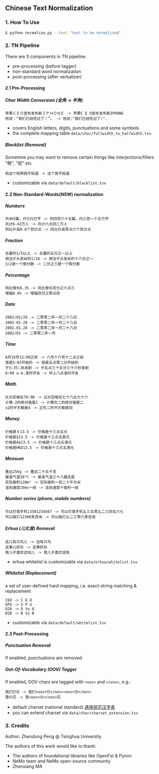 ## Chinese Text Normalization

### 1. How To Use

``` bash
$ python normalize.py --text "text to be normalized"
```

### 2. TN Pipeline

There are 3 components in TN pipeline:

* pre-processing (before tagger)
* non-standard word normalization
* post-processing (after verbalizer)

#### 2.1 Pre-Processing

##### Char Width Conversion (全角 -> 半角)

```
苹果ＣＥＯ宣布发布新ＩＰＨＯＮＥ -> 苹果C E O宣布发布新IPHONE
他说：“我们已经吃过了！”。 -> 他说:"我们已经吃过了!".
```

* covers English letters, digits, punctuations and some symbols
* the complete mapping table `data/char/fullwidth_to_halfwidth.tsv`

##### Blacklist (Removal)

Sometime you may want to remove certain things like interjections/fillers "啊", "呃" etc

```
呃这个呃啊我不知道 -> 这个我不知道
```

* customizable via `data/default/blacklist.tsv`


#### 2.2 Non-Standard-Words(NSW) normalization

##### Numbers

```
共465篇，约315万字 -> 共四百六十五篇，约三百一十五万字
共计6.42万人 -> 共计六点四二万人
同比升高0.6个百分点 -> 同比升高零点六个百分点
```

##### Fraction

```
总量的1/5以上 -> 总量的五分之一以上
相当于头发丝的1/16 -> 相当于头发丝的十六分之一
3/2是一个假分数 -> 二分之三是一个假分数
```

##### Percentage

```
同比增长6.3% -> 同比增长百分之六点三
增幅0.4% -> 增幅百分之零点四
```

##### Date

```
2002/01/28 -> 二零零二年一月二十八日
2002-01-28 -> 二零零二年一月二十八日
2002.01.28 -> 二零零二年一月二十八日
2002/01 -> 二零零二年一月
```

##### Time

```
8月16号12:00之前 -> 八月十六号十二点之前
我是5:02开始的 -> 我是五点零二分开始的
于5:35:36发射 -> 于五点三十五分三十六秒发射
8:00 a.m.准时开会 -> 早上八点准时开会
```

##### Math

```
比分定格在78:96 -> 比分定格在七十八比九十六
计算-2的绝对值是2 -> 计算负二的绝对值是二
±2的平方都是4 -> 正负二的平方都是四
```

##### Money

```
价格是￥13.5 -> 价格是十三点五元
价格是$13.5 -> 价格是十三点五美元
价格是A$13.5 -> 价格是十三点五澳元
价格是HKD13.5 -> 价格是十三点五港元
```

##### Measure

```
重达25kg -> 重达二十五千克
最高气温38°C -> 最高气温三十八摄氏度
实际面积120m² -> 实际面积一百二十平方米
渲染速度10ms一帧 -> 渲染速度十毫秒一帧
```

##### Number series (phone, mobile numbers)

```
可以打我手机13501234567 -> 可以打我手机幺三五零幺二三四五六七
可以拨打12306来咨询 -> 可以拨打幺二三零六来咨询
```

##### Erhua (儿化音) Removal

```
这儿有只鸟儿 -> 这有只鸟
这事儿好办 -> 这事好办
我儿子喜欢这地儿 -> 我儿子喜欢这地
```

* erhua whitelist is customizable via `data/erhua/whitelist.tsv`

##### Whitelist (Replacement)

a set of user-defined hard mapping, i.e. exact-string matching & replacement

```
CEO -> C E O
GPU -> G P U
O2O -> O to O
B2B -> B to B
```
* customizable via `data/default/whitelist.tsv`

#### 2.3 Post-Processing

##### Punctuation Removal

If enabled, punctuations are removed.

##### Out-Of-Vocabulary (OOV) Tagger

If enabled, OOV chars are tagged with `<oov>` and `</oov>`, e.g.:

```
我们안녕 -> 我们<oov>안</oov><oov>녕</oov>
雪の花 -> 雪<oov>の</oov>花
```

* default charset (national standard) [通用规范汉字表](https://zh.wikipedia.org/wiki/通用规范汉字表)
* you can extend charset via `data/char/charset_extension.tsv`

### 3. Credits

Author: Zhendong Peng @ Tsinghua University

The authors of this work would like to thank:

* The authors of foundational libraries like OpenFst & Pynini
* NeMo team and NeMo open-source community
* Zhenxiang MA
